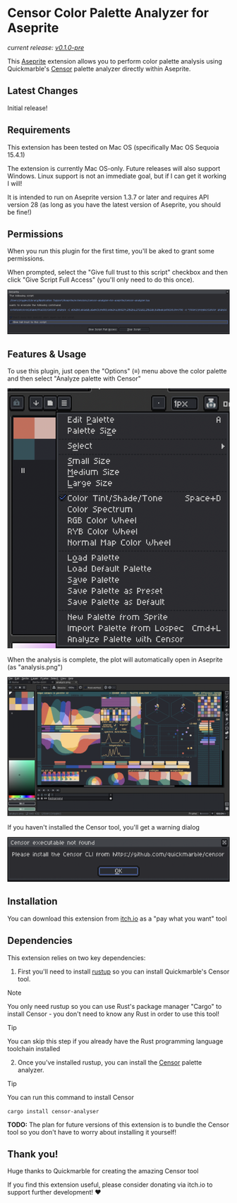 # Censor Color Palette Analyzer for Aseprite

*current release: [v0.1.0-pre](https://sudo-whoami.itch.io/censor-analyzer-for-aseprite)*

This [Aseprite](https://aseprite.org) extension allows you to perform color palette analysis using Quickmarble's [Censor](https://github.com/Quickmarble/censor) palette analyzer directly within Aseprite.

## Latest Changes
Initial release!

## Requirements
This extension has been tested on Mac OS (specifically Mac OS Sequoia 15.4.1)

The extension is currently Mac OS-only. Future releases will also support Windows. Linux support is not an immediate goal, but if I can get it working I will!

It is intended to run on Aseprite version 1.3.7 or later and requires API version 28 (as long as you have the latest version of Aseprite, you should be fine!)

## Permissions
When you run this plugin for the first time, you'll be aked to grant some permissions.

When prompted, select the "Give full trust to this script" checkbox and then click "Give Script Full Access" (you'll only need to do this once).

<img src="./screenshots/security dialog.png"></img>

## Features & Usage
To use this plugin, just open the "Options" (≡) menu above the color palette and then select "Analyze palette with Censor"

<img src="./screenshots/menu.png"></img>

When the analysis is complete, the plot will automatically open in Aseprite (as "analysis.png")

<img src="./screenshots/analysis_view.png"></img>

If you haven't installed the Censor tool, you'll get a warning dialog

<img src="./screenshots/censor not found.png"></img>

## Installation
You can download this extension from [itch.io](https://sudo-whoami.itch.io/censor-analyzer-for-aseprite) as a "pay what you want" tool

## Dependencies

This extension relies on two key dependencies:

1. First you'll need to install [rustup](https://rustup.rs) so you can install Quickmarble's Censor tool.

> [!NOTE]
> You only need rustup so you can use Rust's package manager "Cargo" to install Censor - you don't need to know any Rust in order to use this tool!

> [!TIP]
> You can skip this step if you already have the Rust programming language toolchain installed

2. Once you've installed rustup, you can install the [Censor](https://github.com/Quickmarble/censor/tree/master?tab=readme-ov-file#installation) palette analyzer.

> [!TIP]
> You can run this command to install Censor
>
> `cargo install censor-analyser`


**TODO:** The plan for future versions of this extension is to bundle the Censor tool so you don't have to worry about installing it yourself!

## Thank you!

Huge thanks to Quickmarble for creating the amazing Censor tool

If you find this extension useful, please consider donating via itch.io to support further development! &hearts;
